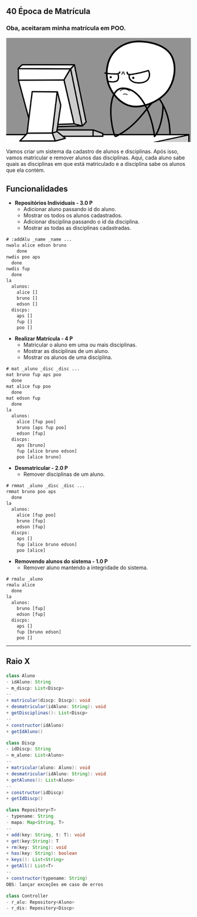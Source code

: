 ## 40 Época de Matrícula
### Oba, aceitaram minha matrícula em POO.
![](figura.png)


Vamos criar um sistema da cadastro de alunos e disciplinas. Após isso, vamos matricular e remover alunos das disciplinas. Aqui, cada aluno sabe quais as disciplinas em que está matriculado e a disciplina sabe os alunos que ela contém.

## Funcionalidades

- **Repositórios Individuais - 3.0 P**
    - Adicionar aluno passando id do aluno.
    - Mostrar os todos os alunos cadastrados.
    - Adicionar disciplina passando o id da disciplina.
    - Mostrar as todas as disciplinas cadastradas.

```
# :addAlu _name _name ...
nwalu alice edson bruno
    done
nwdis poo aps
  done
nwdis fup
  done
la
  alunos:
    alice []
    bruno []
    edson []
  discps:
    aps []
    fup []
    poo []
```

- **Realizar Matrícula - 4 P**
    - Matricular o aluno em uma ou mais disciplinas.
    - Mostrar as disciplinas de um aluno.
    - Mostrar os alunos de uma disciplina.

```
# mat _aluno _disc _disc ...
mat bruno fup aps poo
  done
mat alice fup poo
  done
mat edson fup
  done
la
  alunos:
    alice [fup poo]
    bruno [aps fup poo]
    edson [fup]
  discps:
    aps [bruno]
    fup [alice bruno edson]
    poo [alice bruno]

```
- **Desmatricular - 2.0 P**
    - Remover disciplinas de um aluno.

```
# rmmat _aluno _disc _disc ...
rmmat bruno poo aps
  done
la
  alunos:
    alice [fup poo]
    bruno [fup]
    edson [fup]
  discps:
    aps []
    fup [alice bruno edson]
    poo [alice]
```

- **Removendo alunos do sistema - 1.0 P**
    - Remover aluno mantendo a integridade do sistema.

```
# rmalu _aluno
rmalu alice
  done
la
  alunos:
    bruno [fup]
    edson [fup]
  discps:
    aps []
    fup [bruno edson]
    poo []
```
---
## Raio X

````java
class Aluno
- idAluno: String
~ m_discp: List<Discp>
--
+ matricular(discp: Discp): void
+ desmatricular(idAluno: String): void
+ getDisciplinas(): List<Discp>
--
+ constructor(idAluno)
+ getIdAluno()
````

````java
class Discp
- idDiscp: String
~ m_aluno: List<Aluno>
--
+ matricular(aluno: Aluno): void
+ desmatricular(idAluno: String): void
+ getAlunos(): List<Aluno>
--
+ constructor(idDiscp)
+ getIdDiscp()
````

````java
class Repository<T>
- typename: String
- mapa: Map<String, T>
--
+ add(key: String, t: T): void
+ get(key:String): T
+ rm(key: String): void
+ has(key: String): boolean
+ keys(): List<String>
+ getAll() List<T>
--
+ constructor(typename: String)
OBS: lançar exceções em caso de erros
````

````java
class Controller
- r_alu: Repository<Aluno>
- r_dis: Repository<Discp>
````  
